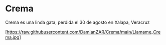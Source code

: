 # Crema
Crema es una linda gata, perdida el 30 de agosto en Xalapa, Veracruz

[https://raw.githubusercontent.com/DamianZAR/Crema/main/Llamame_Crema.jpg]

